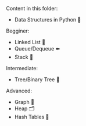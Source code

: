 Content in this folder:

- Data Structures in Python 🐉

Begginer:
  - Linked List 🔗
  - Queue/Dequeue ⬅️
  - Stack 🔋

Intermediate:
  - Tree/Binary Tree 🌳

Advanced:
  - Graph 🔎
  - Heap 🗂
  - Hash Tables 📑